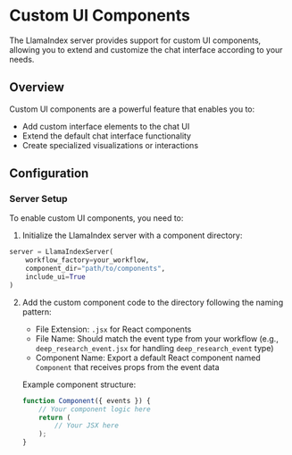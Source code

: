 # Custom UI Components

The LlamaIndex server provides support for custom UI components, allowing you to extend and customize the chat interface according to your needs.

## Overview

Custom UI components are a powerful feature that enables you to:

- Add custom interface elements to the chat UI
- Extend the default chat interface functionality
- Create specialized visualizations or interactions

## Configuration

### Server Setup

To enable custom UI components, you need to:

1. Initialize the LlamaIndex server with a component directory:

```python
server = LlamaIndexServer(
    workflow_factory=your_workflow,
    component_dir="path/to/components",
    include_ui=True
)
```

2. Add the custom component code to the directory following the naming pattern:

   - File Extension: `.jsx` for React components
   - File Name: Should match the event type from your workflow (e.g., `deep_research_event.jsx` for handling `deep_research_event` type)
   - Component Name: Export a default React component named `Component` that receives props from the event data

   Example component structure:

   ```jsx
   function Component({ events }) {
       // Your component logic here
       return (
           // Your JSX here
       );
   }
   ```
